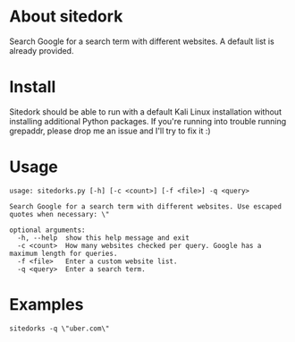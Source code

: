 # About sitedork
Search Google for a search term with different websites. A default list is already provided.

# Install
Sitedork should be able to run with a default Kali Linux installation without installing additional Python packages. If you're running into trouble running grepaddr, please drop me an issue and I'll try to fix it :)

# Usage
```
usage: sitedorks.py [-h] [-c <count>] [-f <file>] -q <query>

Search Google for a search term with different websites. Use escaped quotes when necessary: \"

optional arguments:
  -h, --help  show this help message and exit
  -c <count>  How many websites checked per query. Google has a maximum length for queries.
  -f <file>   Enter a custom website list.
  -q <query>  Enter a search term.
```
# Examples
```
sitedorks -q \"uber.com\"
```
